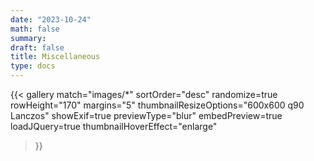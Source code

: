 ```yaml
---
date: "2023-10-24"
math: false
summary: 
draft: false
title: Miscellaneous
type: docs
---
```




{{< gallery 
    match="images/*" 
    sortOrder="desc" 
    randomize=true
    rowHeight="170" 
    margins="5" 
    thumbnailResizeOptions="600x600 q90 Lanczos" 
    showExif=true
    previewType="blur" 
    embedPreview=true 
    loadJQuery=true 
    thumbnailHoverEffect="enlarge"
>}}

